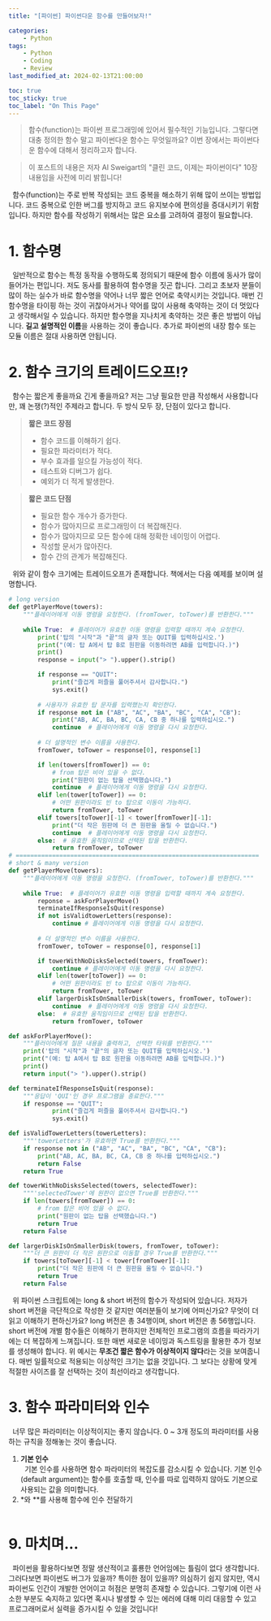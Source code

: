```yaml
---
title: "[파이썬] 파이썬다운 함수를 만들어보자!"

categories:
    - Python
tags:
    - Python
    - Coding
    - Review
last_modified_at: 2024-02-13T21:00:00

toc: true
toc_sticky: true
toc_label: "On This Page"
---
```


> 함수(function)는 파이썬 프로그래밍에 있어서 필수적인 기능입니다. 그렇다면 대충 정의한 함수 말고 파이썬다운 함수는 무엇일까요? 이번 장에서는 파이썬다운 함수에 대해서 정리하고자 합니다.<br>

> 이 포스트의 내용은 저자 Al Sweigart의 "클린 코드, 이제는 파이썬이다" 10장 내용임을 사전에 미리 밝힙니다!

&#160; 함수(function)는 주로 반복 작성되는 코드 중복을 해소하기 위해 많이 쓰이는 방법입니다. 코드 중복으로 인한 버그를 방지하고 코드 유지보수에 편의성을 증대시키기 위함입니다. 하지만 함수를 작성하기 위해서는 많은 요소를 고려하여 결정이 필요합니다. 

# 1. 함수명
&#160; 일반적으로 함수는 특정 동작을 수행하도록 정의되기 때문에 함수 이름에 동사가 많이 들어가는 편입니다. 저도 동사를 활용하여 함수명을 짓곤 합니다. 그리고 초보자 분들이 많이 하는 실수가 바로 함수명을 약어나 너무 짧은 언어로 축약시키는 것입니다. 매번 긴 함수명을 타이핑 하는 것이 귀찮아서거나 약어를 많이 사용해 축약하는 것이 더 멋있다고 생각해서일 수 있습니다. 하지만 함수명을 지나치게 축약하는 것은 좋은 방법이 아닙니다. **길고 설명적인 이름**을 사용하는 것이 좋습니다. 추가로 파이썬의 내장 함수 또는 모듈 이름은 절대 사용하면 안됩니다.

# 2. 함수 크기의 트레이드오프!?
&#160; 함수는 짧은게 좋을까요 긴게 좋을까요? 저는 그냥 필요한 만큼 작성해서 사용합니다만, 꽤 논쟁(?)적인 주제라고 합니다. 두 방식 모두 장, 단점이 있다고 합니다. 
> **짧은 코드 장점**
> - 함수 코드를 이해하기 쉽다.
> - 필요한 파라미터가 적다.
> - 부수 효과를 일으킬 가능성이 적다.
> - 테스트와 디버그가 쉽다.
> - 예외가 더 적게 발생한다.

> **짧은 코드 단점**
> - 필요한 함수 개수가 증가한다.
> - 함수가 많아지므로 프로그래밍이 더 복잡해진다.
> - 함수가 많아지므로 모든 함수에 대해 정확한 네이밍이 어렵다.
> - 작성할 문서가 많아진다.
> - 함수 간의 관계가 복잡해진다. 

&#160; 위와 같이 함수 크기에는 트레이드오프가 존재합니다. 책에서는 다음 예제를 보이며 설명합니다.
```python
# long version
def getPlayerMove(towers):
    """플레이어에게 이동 명령을 요청한다. (fromTower, toTower)를 반환한다."""
    
    while True:  # 플레이어가 유효한 이동 명령을 입력할 때까지 계속 요청한다.
        print('탑의 "시작"과 "끝"의 글자 또는 QUIT를 입력하십시오.')
        print("(예: 탑 A에서 탑 B로 원판을 이동하려면 AB를 입력합니다.)")
        print()
        response = input("> ").upper().strip()

        if response == "QUIT":
            print("즐겁게 퍼즐을 풀어주셔서 감사합니다.")
            sys.exit()
        
        # 사용자가 유효한 탑 문자를 입력했는지 확인한다.
        if response not in ("AB", "AC", "BA", "BC", "CA", "CB"):
            print("AB, AC, BA, BC, CA, CB 중 하나를 입력하십시오.")
            continue  # 플레이어에게 이동 명령을 다시 요청한다.
        
        # 더 설명적인 변수 이름을 사용한다.
        fromTower, toTower = response[0], response[1]

        if len(towers[fromTower]) == 0:
            # from 탑은 비어 있을 수 없다.
            print("원판이 없는 탑을 선택했습니다.")
            continue  # 플레이어에게 이동 명령을 다시 요청한다.
        elif len(tower[toTower]) == 0:
            # 어떤 원판이라도 빈 to 탑으로 이동이 가능하다.
            return fromTower, toTower
        elif towers[toTower][-1] < tower[fromTower][-1]:
            print("더 작은 원판에 더 큰 원판을 올릴 수 없습니다.")
            continue  # 플레이어에게 이동 명령을 다시 요청한다.
        else:  # 유효한 움직임이므로 선택된 탑을 반환한다.
            return fromTower, toTower
# ===================================================================
# short & many version
def getPlayerMove(towers):
    """플레이어에게 이동 명령을 요청한다. (fromTower, toTower)를 반환한다."""
    
    while True:  # 플레이어가 유효한 이동 명령을 입력할 때까지 계속 요청한다.
        reponse = askForPlayerMove()
        terminateIfResponseIsQuit(response)
        if not isValidtowerLetters(response):
            continue # 플레이어에게 이동 명령을 다시 요청한다.
        
        # 더 설명적인 변수 이름을 사용한다.
        fromTower, toTower = response[0], response[1]

        if towerWithNoDisksSelected(towers, fromTower):
            continue # 플레이어에게 이동 명령을 다시 요청한다.
        elif len(tower[toTower]) == 0:
            # 어떤 원판이라도 빈 to 탑으로 이동이 가능하다.
            return fromTower, toTower
        elif largerDiskIsOnSmallerDisk(towers, fromTower, toTower):
            continue  # 플레이어에게 이동 명령을 다시 요청한다.
        else:  # 유효한 움직임이므로 선택된 탑을 반환한다.
            return fromTower, toTower

def askForPlayerMove():
    """플러이어에게 질문 내용을 출력하고, 선택한 타워를 반환한다."""
    print('탑의 "시작"과 "끝"의 글자 또는 QUIT를 입력하십시오.')
    print("(예: 탑 A에서 탑 B로 원판을 이동하려면 AB를 입력합니다.)")
    print()
    return input("> ").upper().strip()

def terminateIfResponseIsQuit(response):
    """응답이 'QUI'인 경우 프로그램을 종료한다."""
    if response == "QUIT":
            print("즐겁게 퍼즐을 풀어주셔서 감사합니다.")
            sys.exit()

def isValidTowerLetters(towerLetters):
    """'towerLetters'가 유효하면 True를 반환한다."""
    if response not in ("AB", "AC", "BA", "BC", "CA", "CB"):
        print("AB, AC, BA, BC, CA, CB 중 하나를 입력하십시오.")
        return False
    return True

def towerWithNoDisksSelected(towers, selectedTower):
    """'selectedTower'에 원판이 없으면 True를 반환한다."""
    if len(towers[fromTower]) == 0:
        # from 탑은 비어 있을 수 없다.
        print("원판이 없는 탑을 선택했습니다.")
        return True
    return False

def largerDiskIsOnSmallerDisk(towers, fromTower, toTower):
    """더 큰 원판이 더 작은 원판으로 이동할 경우 True를 반환한다."""
    if towers[toTower][-1] < tower[fromTower][-1]:
        print("더 작은 원판에 더 큰 원판을 올릴 수 없습니다.")
        return True
    return False
```

&#160; 위 파이썬 스크립트에는 long & short 버전의 함수가 작성되어 있습니다. 저자가 short 버전을 극단적으로 작성한 것 같지만 여러분들이 보기에 어떠신가요? 무엇이 더 읽고 이해하기 편하신가요? long 버전은 총 34행이며, short 버전은 총 56행입니다. short 버전에 개별 함수들은 이해하기 편하지만 전체적인 프로그램의 흐름을 따라가기에는 더 복잡하게 느껴집니다. 또한 매번 새로운 네이밍과 독스트링을 활용한 추가 정보를 생성해야 합니다. 위 예시는 **무조건 짧은 함수가 이상적이지 않다**라는 것을 보여줍니다. 매번 일률적으로 적용되는 이상적인 크기는 없을 것입니다. 그 보다는 상황에 맞게 적절한 사이즈를 잘 선택하는 것이 최선이라고 생각합니다. 

# 3. 함수 파라미터와 인수
&#160; 너무 많은 파라미터는 이상적이지는 좋지 않습니다. 0 ~ 3개 정도의 파라미터를 사용하는 규칙을 정해놓는 것이 좋습니다. 
1. **기본 인수**<br>
&#160; 기본 인수를 사용하면 함수 파라미터의 복잡도를 감소시킬 수 있습니다. 기본 인수(default argument)는 함수를 호출할 때, 인수를 따로 입력하지 않아도 기본으로 사용되는 값을 의미합니다. 
2. *와 **를 사용해 함수에 인수 전달하기<Br>
&#160; 

# 9. 마치며...
&#160; 파이썬을 활용하다보면 정말 생산적이고 훌룡한 언어임에는 틀림이 없다 생각합니다. 그러다보면 파이썬도 버그가 있을까? 특이한 점이 있을까? 의심하기 쉽지 않지만, 역시 파이썬도 인간이 개발한 언어이고 허점은 분명히 존재할 수 있습니다. 그렇기에 이런 사소한 부분도 숙지하고 있다면 혹시나 발생할 수 있는 에러에 대해 미리 대응할 수 있고 프로그래머로서 실력을 증가시킬 수 있을 것입니다!